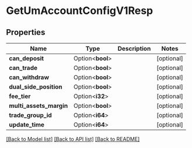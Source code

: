 # GetUmAccountConfigV1Resp

## Properties

Name | Type | Description | Notes
------------ | ------------- | ------------- | -------------
**can_deposit** | Option<**bool**> |  | [optional]
**can_trade** | Option<**bool**> |  | [optional]
**can_withdraw** | Option<**bool**> |  | [optional]
**dual_side_position** | Option<**bool**> |  | [optional]
**fee_tier** | Option<**i32**> |  | [optional]
**multi_assets_margin** | Option<**bool**> |  | [optional]
**trade_group_id** | Option<**i64**> |  | [optional]
**update_time** | Option<**i64**> |  | [optional]

[[Back to Model list]](../README.md#documentation-for-models) [[Back to API list]](../README.md#documentation-for-api-endpoints) [[Back to README]](../README.md)


